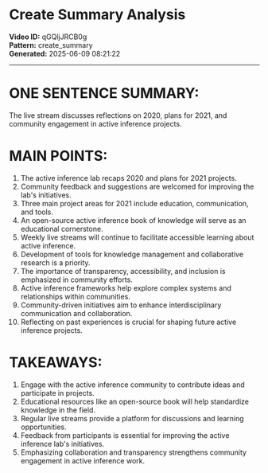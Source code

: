 # Create Summary Analysis

**Video ID:** qGQljJRCB0g  
**Pattern:** create_summary  
**Generated:** 2025-06-09 08:21:22  

---

# ONE SENTENCE SUMMARY:
The live stream discusses reflections on 2020, plans for 2021, and community engagement in active inference projects.

# MAIN POINTS:
1. The active inference lab recaps 2020 and plans for 2021 projects.
2. Community feedback and suggestions are welcomed for improving the lab's initiatives.
3. Three main project areas for 2021 include education, communication, and tools.
4. An open-source active inference book of knowledge will serve as an educational cornerstone.
5. Weekly live streams will continue to facilitate accessible learning about active inference.
6. Development of tools for knowledge management and collaborative research is a priority.
7. The importance of transparency, accessibility, and inclusion is emphasized in community efforts.
8. Active inference frameworks help explore complex systems and relationships within communities.
9. Community-driven initiatives aim to enhance interdisciplinary communication and collaboration.
10. Reflecting on past experiences is crucial for shaping future active inference projects.

# TAKEAWAYS:
1. Engage with the active inference community to contribute ideas and participate in projects.
2. Educational resources like an open-source book will help standardize knowledge in the field.
3. Regular live streams provide a platform for discussions and learning opportunities.
4. Feedback from participants is essential for improving the active inference lab's initiatives.
5. Emphasizing collaboration and transparency strengthens community engagement in active inference work.